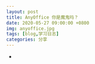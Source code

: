 ```yaml
---
layout: post
title: AnyOffice 你是魔鬼吗？
date: 2020-05-27 09:00:00 +0800
img: anyoffice.jpg
tags: [blog,学习日志]
categories: 分享
---
```


+ 